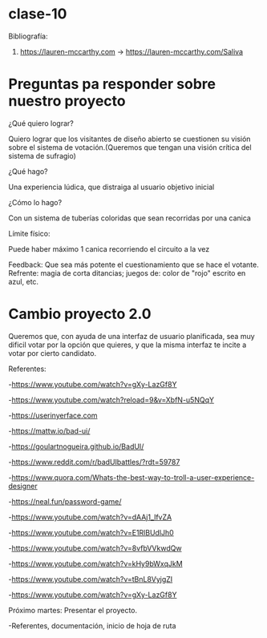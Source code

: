 # clase-10

Bibliografía:

1. https://lauren-mccarthy.com -> https://lauren-mccarthy.com/Saliva

# Preguntas pa responder sobre nuestro proyecto

¿Qué quiero lograr?

Quiero lograr que los visitantes de diseño abierto se cuestionen su visión sobre el sistema de votación.(Queremos que tengan una visión crítica del sistema de sufragio)

¿Qué hago?

Una experiencia lúdica, que distraiga al usuario objetivo inicial 

¿Cómo lo hago?

Con un sistema de tuberías coloridas que sean recorridas por una canica

Límite físico: 

Puede haber máximo 1 canica recorriendo el circuito a la vez



Feedback: Que sea más potente el cuestionamiento que se hace el votante. Refrente: magia de corta ditancias; juegos de: color de "rojo" escrito en azul, etc.

# Cambio proyecto 2.0
Queremos que, con ayuda de una interfaz de usuario planificada, sea muy dificil votar por la opción que quieres, y que la misma interfaz te incite a votar por cierto candidato.

Referentes: 

-https://www.youtube.com/watch?v=gXy-LazGf8Y

-https://www.youtube.com/watch?reload=9&v=XbfN-u5NQqY

-https://userinyerface.com

-https://mattw.io/bad-ui/

-https://goulartnogueira.github.io/BadUI/

-https://www.reddit.com/r/badUIbattles/?rdt=59787

-https://www.quora.com/Whats-the-best-way-to-troll-a-user-experience-designer

-https://neal.fun/password-game/

-https://www.youtube.com/watch?v=dAAj1_lfvZA

-https://www.youtube.com/watch?v=E1RlBUdlJh0

-https://www.youtube.com/watch?v=8vfbVVkwdQw

-https://www.youtube.com/watch?v=kHy9bWxqJkM

-https://www.youtube.com/watch?v=tBnL8VyjgZI

-https://www.youtube.com/watch?v=gXy-LazGf8Y


Próximo martes: Presentar el proyecto. 

-Referentes, documentación, inicio de hoja de ruta
